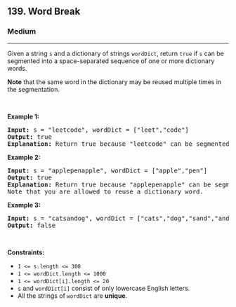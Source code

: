 <h2>139. Word Break</h2><h3>Medium</h3><hr><div><p>Given a string <code>s</code> and a dictionary of strings <code>wordDict</code>, return <code>true</code> if <code>s</code> can be segmented into a space-separated sequence of one or more dictionary words.</p>

<p><strong>Note</strong> that the same word in the dictionary may be reused multiple times in the segmentation.</p>

<p>&nbsp;</p>
<p><strong>Example 1:</strong></p>

<pre><strong>Input:</strong> s = "leetcode", wordDict = ["leet","code"]
<strong>Output:</strong> true
<strong>Explanation:</strong> Return true because "leetcode" can be segmented as "leet code".
</pre>

<p><strong>Example 2:</strong></p>

<pre><strong>Input:</strong> s = "applepenapple", wordDict = ["apple","pen"]
<strong>Output:</strong> true
<strong>Explanation:</strong> Return true because "applepenapple" can be segmented as "apple pen apple".
Note that you are allowed to reuse a dictionary word.
</pre>

<p><strong>Example 3:</strong></p>

<pre><strong>Input:</strong> s = "catsandog", wordDict = ["cats","dog","sand","and","cat"]
<strong>Output:</strong> false
</pre>

<p>&nbsp;</p>
<p><strong>Constraints:</strong></p>

<ul>
	<li><code>1 &lt;= s.length &lt;= 300</code></li>
	<li><code>1 &lt;= wordDict.length &lt;= 1000</code></li>
	<li><code>1 &lt;= wordDict[i].length &lt;= 20</code></li>
	<li><code>s</code> and <code>wordDict[i]</code> consist of only lowercase English letters.</li>
	<li>All the strings of <code>wordDict</code> are <strong>unique</strong>.</li>
</ul></div>